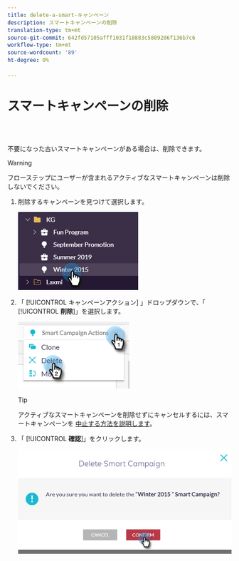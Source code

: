 ```yaml
---
title: delete-a-smart-キャンペーン
description: スマートキャンペーンの削除
translation-type: tm+mt
source-git-commit: 642fd57105afff1031f18883c5809206f136b7c6
workflow-type: tm+mt
source-wordcount: '89'
ht-degree: 0%

---
```



# スマートキャンペーンの削除

<br> 

不要になった古いスマートキャンペーンがある場合は、削除できます。

>[!WARNING]
>
>フローステップにユーザーが含まれるアクティブなスマートキャンペーンは削除しないでください。

1. 削除するキャンペーンを見つけて選択します。

   ![イメージ1](/help/sky/assets/smart-campaigns/delete-a-smart-campaign/delete-a-smart-campaign-1.png)

1. 「 [!UICONTROL キャンペーンアクション] 」ドロップダウンで、「 [!UICONTROL **削除**]」を選択します。

   ![イメージ2](/help/sky/assets/smart-campaigns/delete-a-smart-campaign/delete-a-smart-campaign-2.png)

   >[!TIP]
   >
   >アクティブなスマートキャンペーンを削除せずにキャンセルするには、スマートキャンペーンを [中止する方法を説明します](https://docs.marketo.com/display/DOCS/Abort+a+Smart+Campaign)。

1. 「 [!UICONTROL **確認**]」をクリックします。

   ![イメージ3](/help/sky/assets/smart-campaigns/delete-a-smart-campaign/delete-a-smart-campaign-3.png)
